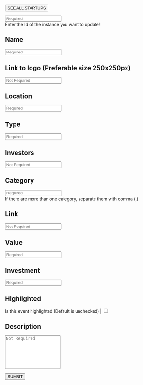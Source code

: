 <!-- TITLE: Update Startup -->

<button class="All" id="Startups" onclick="seeAll()">SEE ALL STARTUPS</button>

<p id="p"></p>

<input type="text" id="ID" placeholder="Required"><br>
Enter the Id of the instance you want to update!

## Name

<input type="text" id="Name" placeholder="Required" ><br>

## Link to logo (Preferable size 250x250px)

<input type="text" id="Picture" placeholder="Not Required" ><br>

## Location

<input type="text" id="Location" placeholder="Required"><br>

## Type

<input type="text" id="Type" placeholder="Required" ><br>

## Investors

<input type="text" id="Investors" placeholder="Not Required"><br>

## Category

<input type="text" id="Category" placeholder="Required"><br>
If there are more than one category, separate them with comma (,)

## Link

<input type="text" id="Link" placeholder="Not Required"><br>

## Value

<input type="text" id="Value" placeholder="Required"><br>

## Investment

<input type="text" id="Investment" placeholder="Required"><br>

## Highlighted

Is this event highlighted (Default is unchecked)  |
<input type="checkbox" id="Highlighted" placeholder="Required"><br>

## Description

<textarea id="Desc" placeholder="Not Required" rows="7" style="resize: none" ></textarea><br>


<button onclick="PATCHstartup()" >SUMBIT</button>